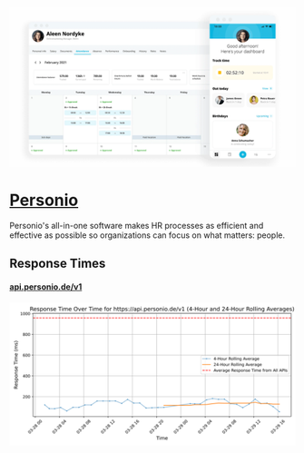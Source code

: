 [![Visit Personio](imagePreview.webp)](https://personio.com)

# [Personio](https://personio.com)

Personio's all-in-one software makes HR processes as efficient and effective as possible so organizations can focus on what matters: people.

## Response Times

#### [api.personio.de/v1](https://api.personio.de/v1)

![api.personio.de/v1](response-time-charts/6170692e706572736f6e696f2e64652f7631.svg)
